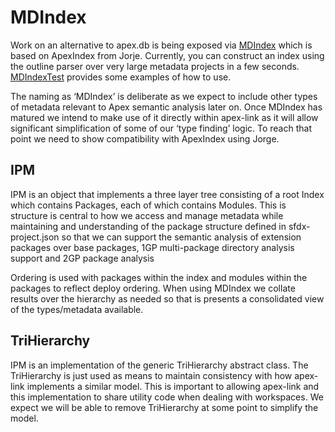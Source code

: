 # MDIndex

Work on an alternative to apex.db is being exposed via [MDIndex](https://github.com/financialforcedev/ff-apex-ls/blob/master/pkgforce/jvm/src/main/java/com/nawforce/pkgforce/api/MDIndex.java) which is based on ApexIndex from Jorje. Currently, you can construct an index using the outline parser over very large metadata projects in a few seconds. [MDIndexTest](https://github.com/financialforcedev/ff-apex-ls/blob/master/pkgforce/jvm/src/test/scala/com/nawforce/runtime/api/MDIndexTest.scala) provides some examples of how to use.

The naming as ‘MDIndex’ is deliberate as we expect to include other types of metadata relevant to Apex semantic analysis later on. Once MDIndex has matured we intend to make use of it directly within apex-link as it will allow significant simplification of some of our ‘type finding’ logic. To reach that point we need to show compatibility with ApexIndex using Jorge.

## IPM

IPM is an object that implements a three layer tree consisting of a root Index which contains Packages, each of which contains Modules. This is structure is central to how we access and manage metadata while maintaining and understanding of the package structure defined in sfdx-project.json so that we can support the semantic analysis of extension packages over base packages, 1GP multi-package directory analysis support and 2GP package analysis

Ordering is used with packages within the index and modules within the packages to reflect deploy ordering. When using MDIndex we collate results over the hierarchy as needed so that is presents a consolidated view of the types/metadata available.

## TriHierarchy

IPM is an implementation of the generic TriHierarchy abstract class. The TriHierarchy is just used as means to maintain consistency with how apex-link implements a similar model. This is important to allowing apex-link and this implementation to share utility code when dealing with workspaces. We expect we will be able to remove TriHierarchy at some point to simplify the model.
